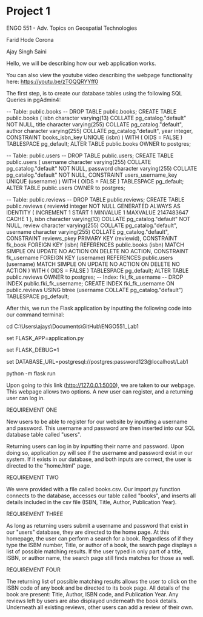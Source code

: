 # Project 1

ENGO 551 - Adv. Topics on Geospatial Technologies

Farid Hode Corona

Ajay Singh Saini

Hello, we will be describing how our web application works. 

You can also view the youtube video describing the webpage functionality here: https://youtu.be/zTOQQRYYff0

The first step, is to create our database tables using the following SQL Queries in pgAdmin4:

-- Table: public.books -- DROP TABLE public.books; CREATE TABLE public.books ( isbn character varying(13) COLLATE pg_catalog."default" NOT NULL, title character varying(255) COLLATE pg_catalog."default", author character varying(255) COLLATE pg_catalog."default", year integer, CONSTRAINT books_isbn_key UNIQUE (isbn) ) WITH ( OIDS = FALSE ) TABLESPACE pg_default; ALTER TABLE public.books OWNER to postgres;


-- Table: public.users -- DROP TABLE public.users; CREATE TABLE public.users ( username character varying(255) COLLATE pg_catalog."default" NOT NULL, password character varying(255) COLLATE pg_catalog."default" NOT NULL, CONSTRAINT users_username_key UNIQUE (username) ) WITH ( OIDS = FALSE ) TABLESPACE pg_default; ALTER TABLE public.users OWNER to postgres;

-- Table: public.reviews -- DROP TABLE public.reviews; CREATE TABLE public.reviews ( reviewid integer NOT NULL GENERATED ALWAYS AS IDENTITY ( INCREMENT 1 START 1 MINVALUE 1 MAXVALUE 2147483647 CACHE 1 ), isbn character varying(13) COLLATE pg_catalog."default" NOT NULL, review character varying(255) COLLATE pg_catalog."default", username character varying(255) COLLATE pg_catalog."default", CONSTRAINT reviews_pkey PRIMARY KEY (reviewid), CONSTRAINT fk_book FOREIGN KEY (isbn) REFERENCES public.books (isbn) MATCH SIMPLE ON UPDATE NO ACTION ON DELETE NO ACTION, CONSTRAINT fk_username FOREIGN KEY (username) REFERENCES public.users (username) MATCH SIMPLE ON UPDATE NO ACTION ON DELETE NO ACTION ) WITH ( OIDS = FALSE ) TABLESPACE pg_default; ALTER TABLE public.reviews OWNER to postgres; -- Index: fki_fk_username -- DROP INDEX public.fki_fk_username; CREATE INDEX fki_fk_username ON public.reviews USING btree (username COLLATE pg_catalog."default") TABLESPACE pg_default;

After this, we run the Flask application by inputting the following code into our command terminal:

cd C:\Users\ajays\Documents\GitHub\ENGO551_Lab1

set FLASK_APP=application.py

set FLASK_DEBUG=1

set DATABASE_URL=postgresql://postgres:password123@localhost/Lab1 

python -m flask run

Upon going to this link (http://127.0.0.1:5000), we are taken to our webpage. This webpage allows two options. A new user can register, and a returning user
can log in.

REQUIREMENT ONE

New users to be able to register for our website by inputting a username and password. This username and password are then inserted into our SQL database 
table called "users".

Returning users can log in by inputting their name and password. Upon doing so, application.py will see if the username and password exist in our system. 
If it exists in our database, and both inputs are correct, the user is directed to the "home.html" page.

REQUIREMENT TWO

We were provided with a file called books.csv. Our import.py function connects to the database, accesses our table called "books", and inserts all details
included in the csv file (ISBN, Title, Author, Publication Year).

REQUIREMENT THREE

As long as returning users submit a username and password that exist in our "users" database, they are directed to the home page. At this homepage, the user
can perform a search for a book. Regardless of if they type the ISBM number, Title, or author of a book, the search page displays a list of possible
matching results. If the user typed in only part of a title, ISBN, or author name, the search page still finds matches for those as well.

REQUIREMENT FOUR

The returning list of possible matching results allows the user to click on the ISBN code of any book and be directed to its book page. All details of 
the book are present: Title, Author, ISBN code, and Publication Year.
Any reviews left by users are also displayed underneath the book details. Underneath all existing reviews, other users can add a review of their own.

